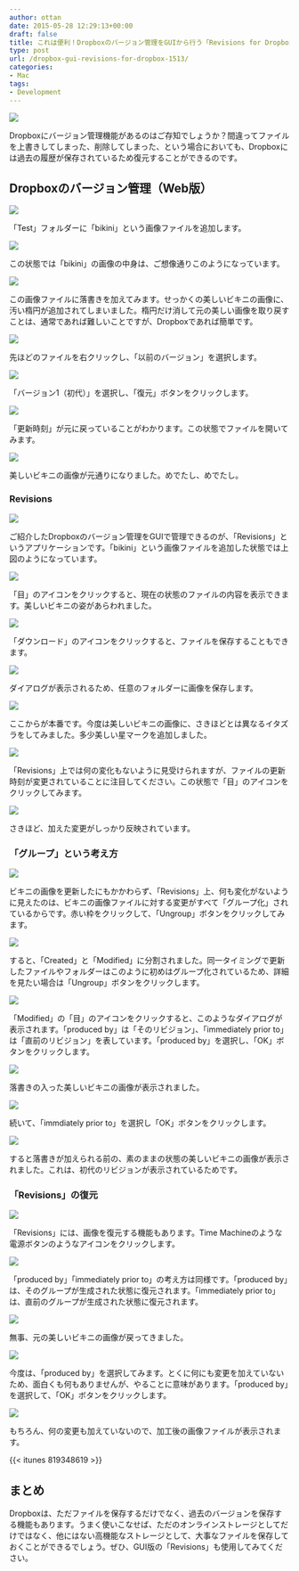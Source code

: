 ```yaml
---
author: ottan
date: 2015-05-28 12:29:13+00:00
draft: false
title: これは便利！Dropboxのバージョン管理をGUIから行う「Revisions for Dropbox」
type: post
url: /dropbox-gui-revisions-for-dropbox-1513/
categories:
- Mac
tags:
- Development
---
```


![](/uploads/2015/05/150527-5565c47d42243.png)






Dropboxにバージョン管理機能があるのはご存知でしょうか？間違ってファイルを上書きしてしまった、削除してしまった、という場合においても、Dropboxには過去の履歴が保存されているため復元することができるのです。





## Dropboxのバージョン管理（Web版）





![](/uploads/2015/05/150528-5566e94fca2a4.png)






「Test」フォルダーに「bikini」という画像ファイルを追加します。





![](/uploads/2015/05/150528-55670a2107818.png)






この状態では「bikini」の画像の中身は、ご想像通りこのようになっています。





![](/uploads/2015/05/150528-5566e94a0176e.png)






この画像ファイルに落書きを加えてみます。せっかくの美しいビキニの画像に、汚い楕円が追加されてしまいました。楕円だけ消して元の美しい画像を取り戻すことは、通常であれば難しいことですが、Dropboxであれば簡単です。





![](/uploads/2015/05/150528-5566e94da7003.png)






先ほどのファイルを右クリックし、「以前のバージョン」を選択します。





![](/uploads/2015/05/150528-5566e9514de67.png)






「バージョン1（初代）」を選択し、「復元」ボタンをクリックします。





![](/uploads/2015/05/150528-5566e95300455.png)






「更新時刻」が元に戻っていることがわかります。この状態でファイルを開いてみます。





![](/uploads/2015/05/150528-5566e955c77fd.png)






美しいビキニの画像が元通りになりました。めでたし、めでたし。





### Revisions





![](/uploads/2015/05/150528-5566f24a3ba1f.png)






ご紹介したDropboxのバージョン管理をGUIで管理できるのが、「Revisions」というアプリケーションです。「bikini」という画像ファイルを追加した状態では上図のようになっています。





![](/uploads/2015/05/150528-5566f24e17063.png)






「目」のアイコンをクリックすると、現在の状態のファイルの内容を表示できます。美しいビキニの姿があらわれました。





![](/uploads/2015/05/150528-5566f2518a833.png)






「ダウンロード」のアイコンをクリックすると、ファイルを保存することもできます。





![](/uploads/2015/05/150528-5566f253a88c9.png)






ダイアログが表示されるため、任意のフォルダーに画像を保存します。





![](/uploads/2015/05/150528-5566f256f0572.png)






ここからが本番です。今度は美しいビキニの画像に、さきほどとは異なるイタズラをしてみました。多少美しい星マークを追加しました。





![](/uploads/2015/05/150528-5566f25ae7506.png)






「Revisions」上では何の変化もないように見受けられますが、ファイルの更新時刻が変更されていることに注目してください。この状態で「目」のアイコンをクリックしてみます。





![](/uploads/2015/05/150528-5566f25ea2b8b.png)






さきほど、加えた変更がしっかり反映されています。





### 「グループ」という考え方





![](/uploads/2015/05/150528-5566f26242c93.png)






ビキニの画像を更新したにもかかわらず、「Revisions」上、何も変化がないように見えたのは、ビキニの画像ファイルに対する変更がすべて「グループ化」されているからです。赤い枠をクリックして、「Ungroup」ボタンをクリックしてみます。





![](/uploads/2015/05/150528-5566f264a3b7f.png)






すると、「Created」と「Modified」に分割されました。同一タイミングで更新したファイルやフォルダーはこのように初めはグループ化されているため、詳細を見たい場合は「Ungroup」ボタンをクリックします。





![](/uploads/2015/05/150528-5566f2672022b.png)






「Modified」の「目」のアイコンをクリックすると、このようなダイアログが表示されます。「produced by」は「そのリビジョン」、「immediately prior to」は「直前のリビジョン」を表しています。「produced by」を選択し、「OK」ボタンをクリックします。





![](/uploads/2015/05/150528-5566f26ad77f1.png)






落書きの入った美しいビキニの画像が表示されました。





![](/uploads/2015/05/150528-5566f26e95583.png)






続いて、「immdiately prior to」を選択し「OK」ボタンをクリックします。





![](/uploads/2015/05/150528-5566f272d3dbc.png)






すると落書きが加えられる前の、素のままの状態の美しいビキニの画像が表示されました。これは、初代のリビジョンが表示されているためです。





### 「Revisions」の復元





![](/uploads/2015/05/150528-5566f276571d1.png)






「Revisions」には、画像を復元する機能もあります。Time Machineのような電源ボタンのようなアイコンをクリックします。





![](/uploads/2015/05/150528-5566f27888ecb.png)






「produced by」「immediately prior to」の考え方は同様です。「produced by」は、そのグループが生成された状態に復元されます。「immediately prior to」は、直前のグループが生成された状態に復元されます。





![](/uploads/2015/05/150528-5566f27c7b057.png)






無事、元の美しいビキニの画像が戻ってきました。





![](/uploads/2015/05/150528-5566f280026d7.png)






今度は、「produced by」を選択してみます。とくに何にも変更を加えていないため、面白くも何もありませんが、やることに意味があります。「produced by」を選択して、「OK」ボタンをクリックします。





![](/uploads/2015/05/150528-5566f283c09f3.png)






もちろん、何の変更も加えていないので、加工後の画像ファイルが表示されます。



{{< itunes 819348619 >}}



## まとめ





Dropboxは、ただファイルを保存するだけでなく、過去のバージョンを保存する機能もあります。うまく使いこなせば、ただのオンラインストレージとしてだけではなく、他にはない高機能なストレージとして、大事なファイルを保存しておくことができるでしょう。ぜひ、GUI版の「Revisions」も使用してみてください。
